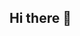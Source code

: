## Hi there 👋

<!--
**sierpinskkkk/sierpinskkkk** is a ✨ _special_ ✨ repository because its `README.md` (this file) appears on your GitHub profile.

- 🌱 I’m currently learning html
- 🤔 I’m looking for help with my projects
![gatinho](https://media1.tenor.com/m/4L4U7UME9RIAAAAd/kitty-kitten.gif)
-->
